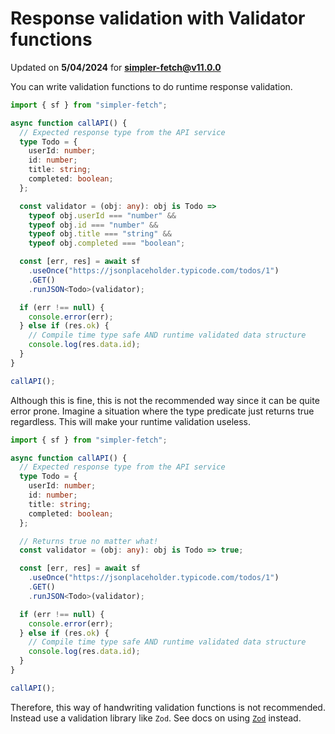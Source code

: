 # Response validation with Validator functions
Updated on **5/04/2024** for **simpler-fetch@v11.0.0**

You can write validation functions to do runtime response validation.

```typescript
import { sf } from "simpler-fetch";

async function callAPI() {
  // Expected response type from the API service
  type Todo = {
    userId: number;
    id: number;
    title: string;
    completed: boolean;
  };

  const validator = (obj: any): obj is Todo =>
    typeof obj.userId === "number" &&
    typeof obj.id === "number" &&
    typeof obj.title === "string" &&
    typeof obj.completed === "boolean";

  const [err, res] = await sf
    .useOnce("https://jsonplaceholder.typicode.com/todos/1")
    .GET()
    .runJSON<Todo>(validator);

  if (err !== null) {
    console.error(err);
  } else if (res.ok) {
    // Compile time type safe AND runtime validated data structure
    console.log(res.data.id);
  }
}

callAPI();
```

Although this is fine, this is not the recommended way since it can be quite error prone. Imagine a situation where the type predicate just returns true regardless. This will make your runtime validation useless.
```typescript
import { sf } from "simpler-fetch";

async function callAPI() {
  // Expected response type from the API service
  type Todo = {
    userId: number;
    id: number;
    title: string;
    completed: boolean;
  };

  // Returns true no matter what!
  const validator = (obj: any): obj is Todo => true;

  const [err, res] = await sf
    .useOnce("https://jsonplaceholder.typicode.com/todos/1")
    .GET()
    .runJSON<Todo>(validator);

  if (err !== null) {
    console.error(err);
  } else if (res.ok) {
    // Compile time type safe AND runtime validated data structure
    console.log(res.data.id);
  }
}

callAPI();
```

Therefore, this way of handwriting validation functions is not recommended. Instead use a validation library like `Zod`. See docs on using [`Zod`](./validation-zod.md) instead.